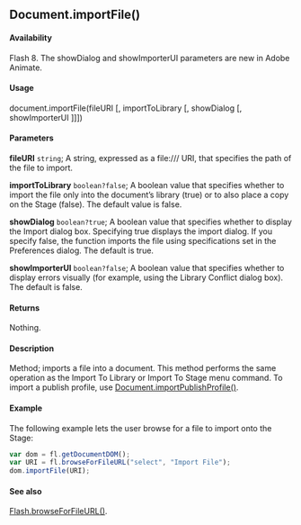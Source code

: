 ## Document.importFile()

#### Availability

Flash 8. The showDialog and showImporterUI parameters are new in Adobe Animate.

#### Usage

document.importFile(fileURI [, importToLibrary [, showDialog [, showImporterUI ]]])

#### Parameters

**fileURI** `string`; A string, expressed as a file:/// URI, that specifies the path of the file to import.

**importToLibrary** `boolean?false`; A boolean value that specifies whether to import the file only into the document’s library (true) or to also place a copy on the Stage (false). The default value is false.

**showDialog** `boolean?true`; A boolean value that specifies whether to display the Import dialog box. Specifying true displays the import dialog. If you specify false, the function imports the file using specifications set in the Preferences dialog. The default is true.

**showImporterUI** `boolean?false`; A boolean value that specifies whether to display errors visually (for example, using the Library Conflict dialog box). The default is false.

#### Returns

Nothing.

#### Description

Method; imports a file into a document. This method performs the same operation as the Import To Library or Import To Stage menu command. To import a publish profile, use [Document.importPublishProfile()](../Document_object/Document94.md).

#### Example

The following example lets the user browse for a file to import onto the Stage:

```javascript
var dom = fl.getDocumentDOM();
var URI = fl.browseForFileURL("select", "Import File");
dom.importFile(URI);
```

#### See also

[Flash.browseForFileURL()](../Flash_object/Flash3.md).
